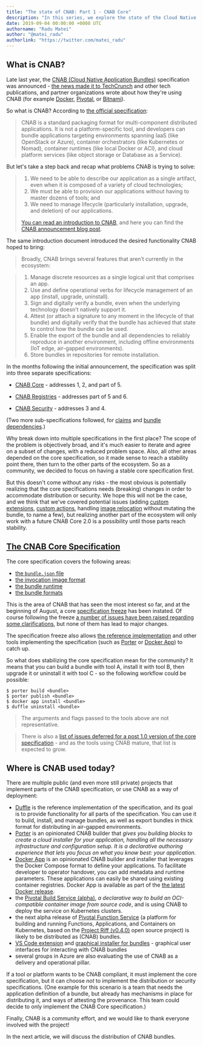 ```yaml
---
title: "The state of CNAB: Part 1 - CNAB Core"
description: "In this series, we explore the state of the Cloud Native Application Bundles (CNAB) specifications, and do a deep dive into the distribution of bundles, and security and attestation."
date: 2019-09-04 00:00:00 +0000 UTC
authorname: "Radu Matei"
author: "@matei_radu"
authorlink: "https://twitter.com/matei_radu"
---
```


## What is CNAB?

Late last year, the [CNAB (Cloud Native Application Bundles)][what-cnab] specification was announced - [the news made it to TechCrunch][techcrunch] and other tech publications, and partner organizations wrote about how they're using CNAB (for example [Docker][docker-app], [Pivotal][pivotal], or [Bitnami][bitnami]).

So what is CNAB? According to [the official specification][core]:

> CNAB is a standard packaging format for multi-component distributed applications. It is not a platform-specific tool, and developers can bundle applications targeting environments spanning IaaS (like OpenStack or Azure), container orchestrators (like Kubernetes or Nomad), container runtimes (like local Docker or ACI), and cloud platform services (like object storage or Database as a Service).

But let's take a step back and recap what problems CNAB is trying to solve:

> 1. We need to be able to describe our application as a single artifact, even when it is composed of a variety of cloud technologies;
> 2. We must be able to provision our applications without having to master dozens of tools; and
> 3. We need to manage lifecycle (particularly installation, upgrade, and deletion) of our applications.
>
> [You can read an introduction to CNAB][what-cnab], and here you can find the [CNAB announcement blog post][cloudblogs].

The same introduction document introduced the desired functionality CNAB hoped to bring:

> Broadly, CNAB brings several features that aren’t currently in the ecosystem:

> 1. Manage discrete resources as a single logical unit that comprises an app.
> 2. Use and define operational verbs for lifecycle management of an app (install, upgrade, uninstall).
> 3. Sign and digitally verify a bundle, even when the underlying technology doesn’t natively support it.
> 4. Attest (or attach a signature to any moment in the lifecycle of that bundle) and digitally verify that the bundle has achieved that state to control how the bundle can be used.
> 5. Enable the export of the bundle and all dependencies to reliably reproduce in another environment, including offline environments (IoT edge, air-gapped environments).
> 6. Store bundles in repositories for remote installation.

In the months following the initial announcement, the specification was split into three separate specifications:

- [CNAB Core][core] - addresses 1, 2, and part of 5.

- [CNAB Registries][registries] - addresses part of 5 and 6.

- [CNAB Security][security] - addresses 3 and 4.

(Two more sub-specifications followed, for [claims][claims] and [bundle dependencies][dependencies].)

Why break down into multiple specifications in the first place? The scope of the problem is objectively broad, and it's much easier to iterate and agree on a subset of changes, with a reduced problem space. Also, all other areas depended on the core specification, so it made sense to reach a stability point there, then turn to the other parts of the ecosystem.
So as a community, we decided to focus on having a stable core specification first.

But this doesn't come without any risks - the most obvious is potentially realizing that the core specifications needs (breaking) changes in order to accommodate distribution or security. We hope this will not be the case, and we think that we've covered potential issues (adding [custom extensions][custom-extensions], [custom actions][custom-actions], handling [image relocation][image-relocation] without mutating the bundle, to name a few), but realizing another part of the ecosystem will only work with a future CNAB Core 2.0 is a possibility until those parts reach stability.

## [The CNAB Core Specification][core]

The core specification covers the following areas:

- [the `bundle.json` file][bundle-json]
- [the invocation image format][invocation-image]
- [the bundle runtime][runtime]
- [the bundle formats][bundle-formats]

This is the area of CNAB that has seen the most interest so far, and at the beginning of August, a core [specification freeze][core-freeze] has been instated.
Of course following the freeze [a number of issues have been raised regarding some clarifications][issues], but none of them has lead to major changes.

The specification freeze also allows [the reference implementation][duffle] and other tools implementing the specification (such as [Porter][porter] or [Docker App][app]) to catch up.

So what does stabilizing the core specification mean for the community?
It means that you can build a bundle with tool A, install it with tool B, then upgrade it or uninstall it with tool C - so the following workflow could be possible:

```
$ porter build <bundle>
$ porter publish <bundle>
$ docker app install <bundle>
$ duffle uninstall <bundle>
```

> The arguments and flags passed to the tools above are not representative.

> There is also a [list of issues deferred for a post 1.0 version of the core specification][post1] - and as the tools using CNAB mature, that list is expected to grow.

## Where is CNAB used today?

There are multiple public (and even more still private) projects that implement parts of the CNAB specification, or use CNAB as a way of deployment:

- [Duffle][duffle] is the reference implementation of the specification, and its goal is to provide functionality for all parts of the specification. You can use it to build, install, and manage bundles, as well as export bundles in thick format for distributing in air-gapped environments.
- [Porter][porter] is an opinionated CNAB builder that _gives you building blocks to create a cloud installer for your application, handling all the necessary infrastructure and configuration setup. It is a declarative authoring experience that lets you focus on what you know best: your application._
- [Docker App][docker-app] is an opinionated CNAB builder and installer that leverages the Docker Compose format to define your applications. To facilitate developer to operator handover, you can add metadata and runtime parameters. These applications can easily be shared using existing container registries. Docker App is available as part of the [the latest Docker release][docker-enterprise].
- the [Pivotal Build Service (alpha)][pivotal-build-service], _a declarative way to build an OCI-compatible container image from source code_, and is using CNAB to deploy the service on Kubernetes clusters.
- the next alpha release of [Pivotal Function Service][pivotal-function-service] (a platform for building and running Functions, Applications, and Containers on Kubernetes, based on the [Project Riff (v0.4.0)][riff] open source project) is likely to be distributed as (CNAB) bundles.
- [VS Code extension][code] and [graphical installer for bundles][bag] - graphical user interfaces for interacting with CNAB bundles
- several groups in Azure are also evaluating the use of CNAB as a delivery and operational pillar.

If a tool or platform wants to be CNAB compliant, it must implement the core specification, but it can choose _not_ to implement the distribution or security specifications.
(One example for this scenario is a team that needs the application definition of a bundle, but already has mechanisms in place for distributing it, and ways of attesting the provenance. This team could decide to only implement the CNAB Core specification.)

Finally, CNAB is a community effort, and we would like to thank everyone involved with the project!

In the next article, we will discuss the distribution of CNAB bundles.

[techcrunch]: https://techcrunch.com/2018/12/04/microsoft-and-docker-team-up-to-make-packaging-and-running-cloud-native-applications-easier/
[what-cnab]: https://deislabs.io/cnab/
[cloudblogs]: https://cloudblogs.microsoft.com/opensource/2018/12/04/announcing-cnab-cloud-agnostic-format-packaging-running-distributed-applications/
[docker-app]: https://blog.docker.com/2018/12/docker-app-and-cnab/
[bitnami]: https://engineering.bitnami.com/articles/production-ready-packaging-with-cnab-and-bitnami-kubernetes-production-runtime-bkpr.html
[pivotal]: https://content.pivotal.io/blog/pivotal-build-service-now-alpha-assembles-and-updates-containers-in-kubernetes
[core]: https://github.com/deislabs/cnab-spec/blob/master/100-CNAB.md
[registries]: https://github.com/deislabs/cnab-spec/blob/master/200-CNAB-registries.md
[security]: https://github.com/deislabs/cnab-spec/blob/master/300-CNAB-security.md
[claims]: https://github.com/deislabs/cnab-spec/blob/master/400-claims.md
[dependencies]: https://github.com/deislabs/cnab-spec/blob/master/500-CNAB-dependencies.md
[bundle-json]: https://github.com/deislabs/cnab-spec/blob/master/101-bundle-json.md
[invocation-image]: https://github.com/deislabs/cnab-spec/blob/master/102-invocation-image.md
[runtime]: https://github.com/deislabs/cnab-spec/blob/master/103-bundle-runtime.md
[bundle-formats]: https://github.com/deislabs/cnab-spec/blob/master/104-bundle-formats.md
[core-freeze]: https://github.com/deislabs/cnab-spec/pull/238
[custom-extensions]: https://github.com/deislabs/cnab-spec/blob/master/101-bundle-json.md#custom-extensions
[custom-actions]: https://github.com/deislabs/cnab-spec/blob/master/101-bundle-json.md#custom-actions
[image-relocation]: https://github.com/deislabs/cnab-spec/blob/master/103-bundle-runtime.md#image-relocation
[issues]: https://github.com/deislabs/cnab-spec/issues
[duffle]: https://github.com/deislabs/duffle
[porter]: https://porter.sh
[app]: https://github.com/docker/app
[pivotal-build-service]: https://content.pivotal.io/blog/pivotal-build-service-now-alpha-assembles-and-updates-containers-in-kubernetes
[pivotal-function-service]: https://pivotal.io/platform/pivotal-function-service
[docker-enterprise]: https://blog.docker.com/2019/07/announcing-docker-enterprise-3-0-ga/
[riff]: https://projectriff.io/blog/2019/08/21/announcing-riff-0-4-0
[code]: https://github.com/deislabs/duffle-vscode
[bag]: https://github.com/deislabs/duffle-bag
[post1]: https://github.com/deislabs/cnab-spec/issues?q=is%3Aissue+is%3Aopen+sort%3Aupdated-desc+label%3A%22Post+1.0%22

